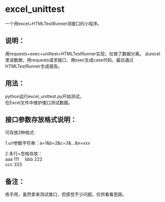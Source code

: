 # excel_unittest
一个用excel+HTMLTestRunner测接口的小程序。

## 说明：
用requests+exec+unittest+HTMLTestRunner实现，仅做了数据分离。
从excel里读数据，用requests请求接口、用exec生成case代码，最后通过HTMLTestRunner生成报告。

## 用法：    
python运行excel_unittest.py开始测试。</br>
在Excel文件中维护接口测试数据。</br>

## 接口参数存放格式说明：
可存放2种格式:    

1.url参数字符串：a=1&b=2&c=3&...&n=xxx </br>

2.多行+空格存放： </br>
aaa 111    
bbb 222   
ccc 333    

## 备注：
练手用，虽然拿来测试接口，但感觉不少问题。仅供看看思路。
